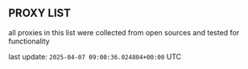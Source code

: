 ## PROXY LIST

all proxies in this list were collected from open sources and tested for functionality

last update: `2025-04-07 09:00:36.024804+00:00` UTC